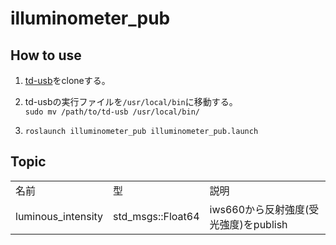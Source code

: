 # illuminometer_pub

## How to use
1. [td-usb](https://github.com/tokyodevices/td-usb)をcloneする。
2. td-usbの実行ファイルを``/usr/local/bin``に移動する。  
     ``sudo mv /path/to/td-usb /usr/local/bin/``
     
3. ``roslaunch illuminometer_pub illuminometer_pub.launch``
   
## Topic
|  |  |  |
| - | - | - |
| 名前 | 型 | 説明 |
| luminous_intensity | std_msgs::Float64 | iws660から反射強度(受光強度)をpublish |
